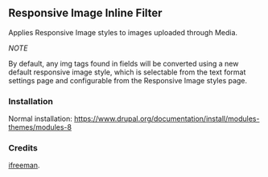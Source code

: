 Responsive Image Inline Filter
-------------------------------------------

Applies Responsive Image styles to images uploaded through Media.

_NOTE_

By default, any img tags found in fields will be converted using a new default
responsive image style, which is selectable from the text format settings page
and configurable from the Responsive Image styles page.

### Installation

Normal installation:
https://www.drupal.org/documentation/install/modules-themes/modules-8

### Credits

[ifreeman](https://www.drupal.org/u/ifreeman).

